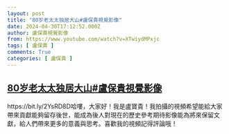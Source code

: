 ```yaml
---
layout: post
title: "80岁老太太独居大山#盧保貴視覺影像"
date: 2024-04-30T17:12:52.000Z
author: 盧保貴視覺影像
from: https://www.youtube.com/watch?v=XTwiydMPxjc
tags: [ 盧保貴 ]
comments: True
categories: [ 盧保貴 ]
---
```

<!--1714497172000-->
[80岁老太太独居大山#盧保貴視覺影像](https://www.youtube.com/watch?v=XTwiydMPxjc)
------

<div>
https://bit.ly/2YsRD8D哈嘍，大家好！我是盧寶貴！我拍攝的視頻希望能給大家帶來貢獻能夠留存後世，能成為後人對現在的歷史參考期待影像能為將來保留文獻，給人們帶來更多的意義與思考。喜歡我的視頻記得評論哦！
</div>
